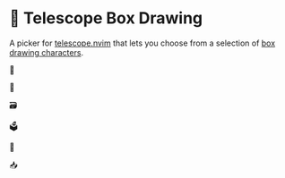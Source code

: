 # 🔳 Telescope Box Drawing

A picker for [telescope.nvim](https://github.com/nvim-telescope/telescope.nvim)
that lets you choose from a selection of
[box drawing characters](https://en.wikipedia.org/wiki/Box-drawing_characters).

🥡

🧃

🗃️

🗳️

🧰

📥
